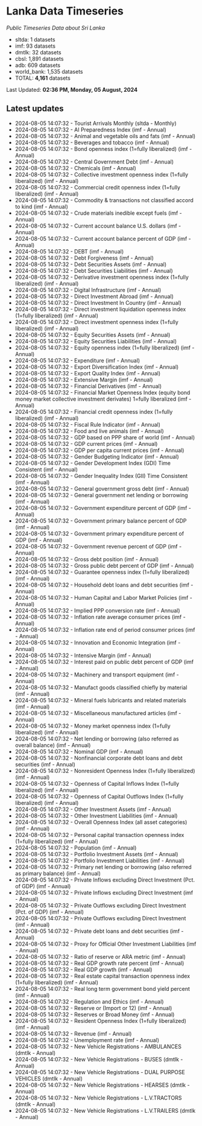 # Lanka Data Timeseries
*Public Timeseries Data about Sri Lanka*

* sltda: 1 datasets
* imf: 93 datasets
* dmtlk: 32 datasets
* cbsl: 1,891 datasets
* adb: 609 datasets
* world_bank: 1,535 datasets
* TOTAL: **4,161** datasets

Last Updated: **02:36 PM, Monday, 05 August, 2024**

## Latest updates

* 2024-08-05 14:07:32 - Tourist Arrivals Monthly (sltda - Monthly)
* 2024-08-05 14:07:32 - AI Preparedness Index (imf - Annual)
* 2024-08-05 14:07:32 - Animal and vegetable oils and fats (imf - Annual)
* 2024-08-05 14:07:32 - Beverages and tobacco (imf - Annual)
* 2024-08-05 14:07:32 - Bond openness index (1=fully liberalized) (imf - Annual)
* 2024-08-05 14:07:32 - Central Government Debt (imf - Annual)
* 2024-08-05 14:07:32 - Chemicals (imf - Annual)
* 2024-08-05 14:07:32 - Collective investment openness index (1=fully liberalized) (imf - Annual)
* 2024-08-05 14:07:32 - Commercial credit openness index (1=fully liberalized) (imf - Annual)
* 2024-08-05 14:07:32 - Commodity & transactions not classified accord to kind (imf - Annual)
* 2024-08-05 14:07:32 - Crude materials inedible except fuels (imf - Annual)
* 2024-08-05 14:07:32 - Current account balance U.S. dollars (imf - Annual)
* 2024-08-05 14:07:32 - Current account balance percent of GDP (imf - Annual)
* 2024-08-05 14:07:32 - DEBT (imf - Annual)
* 2024-08-05 14:07:32 - Debt Forgiveness (imf - Annual)
* 2024-08-05 14:07:32 - Debt Securities Assets (imf - Annual)
* 2024-08-05 14:07:32 - Debt Securities Liabilities (imf - Annual)
* 2024-08-05 14:07:32 - Derivative investment openness index (1=fully liberalized) (imf - Annual)
* 2024-08-05 14:07:32 - Digital Infrastructure (imf - Annual)
* 2024-08-05 14:07:32 - Direct Investment Abroad (imf - Annual)
* 2024-08-05 14:07:32 - Direct Investment In Country (imf - Annual)
* 2024-08-05 14:07:32 - Direct investment liquidation openness index (1=fully liberalized) (imf - Annual)
* 2024-08-05 14:07:32 - Direct investment openness index (1=fully liberalized) (imf - Annual)
* 2024-08-05 14:07:32 - Equity Securities Assets (imf - Annual)
* 2024-08-05 14:07:32 - Equity Securities Liabilities (imf - Annual)
* 2024-08-05 14:07:32 - Equity openness index (1=fully liberalized) (imf - Annual)
* 2024-08-05 14:07:32 - Expenditure (imf - Annual)
* 2024-08-05 14:07:32 - Export Diversification Index (imf - Annual)
* 2024-08-05 14:07:32 - Export Quality Index (imf - Annual)
* 2024-08-05 14:07:32 - Extensive Margin (imf - Annual)
* 2024-08-05 14:07:32 - Financial Derivatives (imf - Annual)
* 2024-08-05 14:07:32 - Financial Market Openness Index (equity bond money market collective investment derivates) 1=fully liberalized (imf - Annual)
* 2024-08-05 14:07:32 - Financial credit openness index (1=fully liberalized) (imf - Annual)
* 2024-08-05 14:07:32 - Fiscal Rule Indicator (imf - Annual)
* 2024-08-05 14:07:32 - Food and live animals (imf - Annual)
* 2024-08-05 14:07:32 - GDP based on PPP share of world (imf - Annual)
* 2024-08-05 14:07:32 - GDP current prices (imf - Annual)
* 2024-08-05 14:07:32 - GDP per capita current prices (imf - Annual)
* 2024-08-05 14:07:32 - Gender Budgeting Indicator (imf - Annual)
* 2024-08-05 14:07:32 - Gender Development Index (GDI) Time Consistent (imf - Annual)
* 2024-08-05 14:07:32 - Gender Inequality Index (GII) Time Consistent (imf - Annual)
* 2024-08-05 14:07:32 - General government gross debt (imf - Annual)
* 2024-08-05 14:07:32 - General government net lending or borrowing (imf - Annual)
* 2024-08-05 14:07:32 - Government expenditure percent of GDP (imf - Annual)
* 2024-08-05 14:07:32 - Government primary balance percent of GDP (imf - Annual)
* 2024-08-05 14:07:32 - Government primary expenditure percent of GDP (imf - Annual)
* 2024-08-05 14:07:32 - Government revenue percent of GDP (imf - Annual)
* 2024-08-05 14:07:32 - Gross debt position (imf - Annual)
* 2024-08-05 14:07:32 - Gross public debt percent of GDP (imf - Annual)
* 2024-08-05 14:07:32 - Guarantee openness index (1=fully liberalized) (imf - Annual)
* 2024-08-05 14:07:32 - Household debt loans and debt securities (imf - Annual)
* 2024-08-05 14:07:32 - Human Capital and Labor Market Policies (imf - Annual)
* 2024-08-05 14:07:32 - Implied PPP conversion rate (imf - Annual)
* 2024-08-05 14:07:32 - Inflation rate average consumer prices (imf - Annual)
* 2024-08-05 14:07:32 - Inflation rate end of period consumer prices (imf - Annual)
* 2024-08-05 14:07:32 - Innovation and Economic Integration (imf - Annual)
* 2024-08-05 14:07:32 - Intensive Margin (imf - Annual)
* 2024-08-05 14:07:32 - Interest paid on public debt percent of GDP (imf - Annual)
* 2024-08-05 14:07:32 - Machinery and transport equipment (imf - Annual)
* 2024-08-05 14:07:32 - Manufact goods classified chiefly by material (imf - Annual)
* 2024-08-05 14:07:32 - Mineral fuels lubricants and related materials (imf - Annual)
* 2024-08-05 14:07:32 - Miscellaneous manufactured articles (imf - Annual)
* 2024-08-05 14:07:32 - Money market openness index (1=fully liberalized) (imf - Annual)
* 2024-08-05 14:07:32 - Net lending or borrowing (also referred as overall balance) (imf - Annual)
* 2024-08-05 14:07:32 - Nominal GDP (imf - Annual)
* 2024-08-05 14:07:32 - Nonfinancial corporate debt loans and debt securities (imf - Annual)
* 2024-08-05 14:07:32 - Nonresident Openness Index (1=fully liberalized) (imf - Annual)
* 2024-08-05 14:07:32 - Openness of Capital Inflows Index (1=fully liberalized) (imf - Annual)
* 2024-08-05 14:07:32 - Openness of Capital Outflows Index (1=fully liberalized) (imf - Annual)
* 2024-08-05 14:07:32 - Other Investment Assets (imf - Annual)
* 2024-08-05 14:07:32 - Other Investment Liabilities (imf - Annual)
* 2024-08-05 14:07:32 - Overall Openness Index (all asset categories) (imf - Annual)
* 2024-08-05 14:07:32 - Personal capital transaction openness index (1=fully liberalized) (imf - Annual)
* 2024-08-05 14:07:32 - Population (imf - Annual)
* 2024-08-05 14:07:32 - Portfolio Investment Assets (imf - Annual)
* 2024-08-05 14:07:32 - Portfolio Investment Liabilities (imf - Annual)
* 2024-08-05 14:07:32 - Primary net lending or borrowing (also referred as primary balance) (imf - Annual)
* 2024-08-05 14:07:32 - Private Inflows excluding Direct Investment (Pct. of GDP) (imf - Annual)
* 2024-08-05 14:07:32 - Private Inflows excluding Direct Investment (imf - Annual)
* 2024-08-05 14:07:32 - Private Outflows excluding Direct Investment (Pct. of GDP) (imf - Annual)
* 2024-08-05 14:07:32 - Private Outflows excluding Direct Investment (imf - Annual)
* 2024-08-05 14:07:32 - Private debt loans and debt securities (imf - Annual)
* 2024-08-05 14:07:32 - Proxy for Official Other Investment Liabilities (imf - Annual)
* 2024-08-05 14:07:32 - Ratio of reserve or ARA metric (imf - Annual)
* 2024-08-05 14:07:32 - Real GDP growth rate percent (imf - Annual)
* 2024-08-05 14:07:32 - Real GDP growth (imf - Annual)
* 2024-08-05 14:07:32 - Real estate capital transaction openness index (1=fully liberalized) (imf - Annual)
* 2024-08-05 14:07:32 - Real long term government bond yield percent (imf - Annual)
* 2024-08-05 14:07:32 - Regulation and Ethics (imf - Annual)
* 2024-08-05 14:07:32 - Reserve or (Import or 12) (imf - Annual)
* 2024-08-05 14:07:32 - Reserves or Broad Money (imf - Annual)
* 2024-08-05 14:07:32 - Resident Openness Index (1=fully liberalized) (imf - Annual)
* 2024-08-05 14:07:32 - Revenue (imf - Annual)
* 2024-08-05 14:07:32 - Unemployment rate (imf - Annual)
* 2024-08-05 14:07:32 - New Vehicle Registrations - AMBULANCES (dmtlk - Annual)
* 2024-08-05 14:07:32 - New Vehicle Registrations - BUSES (dmtlk - Annual)
* 2024-08-05 14:07:32 - New Vehicle Registrations - DUAL PURPOSE VEHICLES (dmtlk - Annual)
* 2024-08-05 14:07:32 - New Vehicle Registrations - HEARSES (dmtlk - Annual)
* 2024-08-05 14:07:32 - New Vehicle Registrations - L.V.TRACTORS (dmtlk - Annual)
* 2024-08-05 14:07:32 - New Vehicle Registrations - L.V.TRAILERS (dmtlk - Annual)